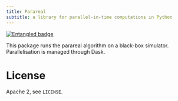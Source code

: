```yaml
---
title: Parareal
subtitle: a library for parallel-in-time computations in Python
---
```

[![Entangled badge](https://img.shields.io/badge/entangled-Use%20the%20source!-%2300aeff)](https://entangled.github.io/)

This package runs the parareal algorithm on a black-box simulator. Parallelisation is managed through Dask.

# License
Apache 2, see `LICENSE`.

